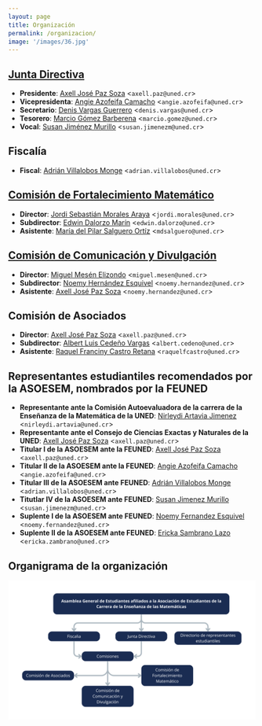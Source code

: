 ```yaml
---
layout: page
title: Organización
permalink: /organizacion/
image: '/images/36.jpg'
---
```


## [Junta Directiva](mailto:asoesem@uned.ac.cr)

* **Presidente**: [Axell José Paz Soza](mailto:axell.paz@uned.cr) <`axell.paz@uned.cr`>
* **Vicepresidenta**: [Angie Azofeifa Camacho](mailto:angie.azofeifa@uned.cr) <`angie.azofeifa@uned.cr`>
* **Secretario**: [Denis Vargas Guerrero](mailto:denis.vargas@uned.cr) <`denis.vargas@uned.cr`>
* **Tesorero**: [Marcio Gómez Barberena](mailto:marcio.gomez@uned.cr) <`marcio.gomez@uned.cr`>
* **Vocal**: [Susan Jiménez Murillo](mailto:susan.jimenezm@uned.cr) <`susan.jimenezm@uned.cr`>


## Fiscalía

* **Fiscal**: [Adrián Villalobos Monge](mailto:adrian.villalobos@uned.cr) <`adrian.villalobos@uned.cr`>

## [Comisión de Fortalecimiento Matemático](mailto:cofoma.asoesem@gmail.com)

* **Director**: [Jordi Sebastián Morales Araya](mailto:jordi.morales@uned.cr) <`jordi.morales@uned.cr`>
* **Subdirector**: [Edwin Dalorzo Marín](mailto:edwin.dalorzo@uned.cr) <`edwin.dalorzo@uned.cr`>
* **Asistente**: [María del Pilar Salguero Ortíz](mailto:mdsalguero@uned.cr) <`mdsalguero@uned.cr`>

## [Comisión de Comunicación y Divulgación](mailto:cocodi.asoesem@gmail.com)

* **Director**: [Miguel Mesén Elizondo](mailto:miguel.mesen@uned.cr) <`miguel.mesen@uned.cr`>
* **Subdirector**: [Noemy Hernández Esquivel](mailto:noemy.hernandez@uned.cr) <`noemy.hernandez@uned.cr`>
* **Asistente**: [Axell José Paz Soza](mailto:axell.paz@uned.cr) <`noemy.hernandez@uned.cr`>

## Comisión de Asociados

* **Director**: [Axell José Paz Soza](mailto:axell.paz@uned.cr) <`axell.paz@uned.cr`>
* **Subdirector**: [Albert Luis Cedeño Vargas](mailto:albert.cedeno@uned.cr) <`albert.cedeno@uned.cr`>
* **Asistente**: [Raquel Franciny Castro Retana](mailto:raquelfcastro@uned.cr) <`raquelfcastro@uned.cr`>

## Representantes estudiantiles recomendados por la ASOESEM, nombrados por la FEUNED
* **Representante ante la Comisión Autoevaluadora de la carrera de la Enseñanza de la Matemática de la UNED**: [Nirleydi Artavia Jimenez](mailto:nirleydi.artavia@uned.cr) <`nirleydi.artavia@uned.cr`>
* **Representante ante el Consejo de Ciencias Exactas y Naturales de la UNED**: [Axell José Paz Soza](mailto:axell.paz@uned.cr) <`axell.paz@uned.cr`>
* **Titular I de la ASOESEM ante la FEUNED**: [Axell José Paz Soza](mailto:axell.paz@uned.cr) <`axell.paz@uned.cr`>
* **Titular II de la ASOESEM ante la FEUNED**: [Angie Azofeifa Camacho](mailto:angie.azofeifa@uned.cr) <`angie.azofeifa@uned.cr`>
* **Titular III de la ASOESEM ante FEUNED**: [Adrián Villalobos Monge](mailto:adrian.villalobos@uned.cr) <`adrian.villalobos@uned.cr`>
* **Titutlar IV de la ASOESEM ante FEUNED**: [Susan Jimenez Murillo](mailto:susan.jimnenzm@uned.cr) <`susan.jimenezm@uned.cr`>
* **Suplente I de la ASOESEM ante FEUNED**: [Noemy Fernandez Esquivel](mailto:noemy.fernandez@uned.cr) <`noemy.fernandez@uned.cr`>
* **Suplente II de la ASOESEM ante FEUNED**: [Ericka Sambrano Lazo](mailto:ericka.zambrano@quned.cr) <`ericka.zambrano@uned.cr`>

## Organigrama de la organización

![Configuración del formato de la hoja](/images/125.png)
